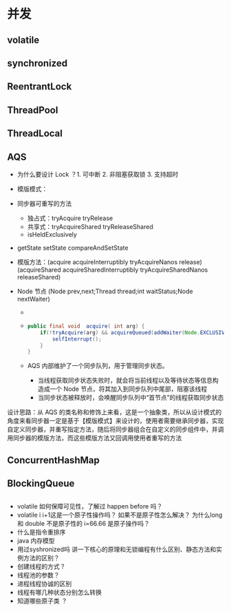 # 并发

## volatile

## synchronized

## ReentrantLock

## ThreadPool

## ThreadLocal

## AQS

- 为什么要设计 Lock ？1. 可中断 2. 非阻塞获取锁 3. 支持超时

- 模版模式：

- 同步器可重写的方法
  - 独占式：tryAcquire tryRelease
  - 共享式：tryAcquireShared tryReleaseShared
  - isHeldExclusively
  
- getState setState compareAndSetState

- 模版方法：(acquire acquireInterruptibly tryAcquireNanos release) (acquireShared acquireSharedInterruptibly tryAcquireSharedNanos releaseShared)

- Node 节点 (Node prev,next;Thread thread;int waitStatus;Node nextWaiter)

  - 

  - ```java
    public final void  acquire( int arg) {
        if(!tryAcquire(arg) && acquireQueued(addWaiter(Node.EXCLUSIVE), arg)){
          	selfInterrupt();
        }    
    }
    ```

  - AQS 内部维护了一个同步队列，用于管理同步状态。

    - 当线程获取同步状态失败时，就会将当前线程以及等待状态等信息构造成一个 Node 节点，将其加入到同步队列中尾部，阻塞该线程
    - 当同步状态被释放时，会唤醒同步队列中“首节点”的线程获取同步状态

设计思路：从 AQS 的类名称和修饰上来看，这是一个抽象类，所以从设计模式的角度来看同步器一定是基于【模版模式】来设计的，使用者需要继承同步器，实现自定义同步器，并重写指定方法，随后将同步器组合在自定义的同步组件中，并调用同步器的模版方法，而这些模版方法又回调用使用者重写的方法









## ConcurrentHashMap

## BlockingQueue

## 



- volatile 如何保障可见性，了解过 happen before 吗？
- volatile i i+1这是一个原子性操作吗？ 如果不是原子性怎么解决？ 为什么long 和 double 不是原子性的 i=66.66 是原子操作吗？
- 什么是指令重排序
- java 内存模型
- 用过syshronized吗 讲一下核心的原理和无锁编程有什么区别、静态方法和实例方法的区别？
- 创建线程的方式？
- 线程池的参数？
- 进程线程协诚的区别
- 线程有哪几种状态分别怎么转换
- 知道哪些原子类 ？